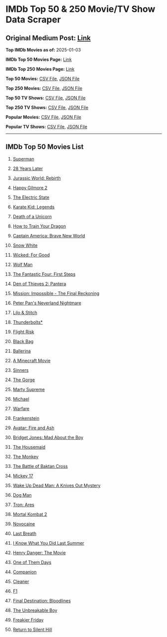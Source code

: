 # IMDb Top 50 & 250 Movie/TV Show Data Scraper

## Original Medium Post: [Link](https://medium.com/@nishantsahoo/which-movie-should-i-watch-5c83a3c0f5b1)

**Top IMDb Movies as of:** 2025-01-03

**IMDb Top 50 Movies Page:** [Link](https://www.imdb.com/search/title/?title_type=feature&release_date=2025-01-01,2025-12-31)

**IMDb Top 250 Movies Page:** [Link](https://www.imdb.com/chart/top/)

**Top 50 Movies:** [CSV File](/data/top50/movies.csv), [JSON File](/data/top50/movies.json)

**Top 250 Movies:** [CSV File](/data/top250/movies.csv), [JSON File](/data/top250/movies.json)

**Top 50 TV Shows:** [CSV File](/data/top50/shows.csv), [JSON File](/data/top50/shows.json)

**Top 250 TV Shows:** [CSV File](/data/top250/shows.csv), [JSON File](/data/top250/shows.json)

**Popular Movies:** [CSV File](/data/popular/movies.csv), [JSON File](/data/popular/movies.json)

**Popular TV Shows:** [CSV File](/data/popular/shows.csv), [JSON File](/data/popular/shows.json)

---

## IMDb Top 50 Movies List

1. [Superman](https://www.imdb.com/title/tt5950044/)

2. [28 Years Later](https://www.imdb.com/title/tt10548174/)

3. [Jurassic World: Rebirth](https://www.imdb.com/title/tt31036941/)

4. [Happy Gilmore 2](https://www.imdb.com/title/tt31868189/)

5. [The Electric State](https://www.imdb.com/title/tt7766378/)

6. [Karate Kid: Legends](https://www.imdb.com/title/tt1674782/)

7. [Death of a Unicorn](https://www.imdb.com/title/tt28443655/)

8. [How to Train Your Dragon](https://www.imdb.com/title/tt26743210/)

9. [Captain America: Brave New World](https://www.imdb.com/title/tt14513804/)

10. [Snow White](https://www.imdb.com/title/tt6208148/)

11. [Wicked: For Good](https://www.imdb.com/title/tt19847976/)

12. [Wolf Man](https://www.imdb.com/title/tt4216984/)

13. [The Fantastic Four: First Steps](https://www.imdb.com/title/tt10676052/)

14. [Den of Thieves 2: Pantera](https://www.imdb.com/title/tt8008948/)

15. [Mission: Impossible - The Final Reckoning](https://www.imdb.com/title/tt9603208/)

16. [Peter Pan's Neverland Nightmare](https://www.imdb.com/title/tt21955520/)

17. [Lilo & Stitch](https://www.imdb.com/title/tt11655566/)

18. [Thunderbolts\*](https://www.imdb.com/title/tt20969586/)

19. [Flight Risk](https://www.imdb.com/title/tt10078772/)

20. [Black Bag](https://www.imdb.com/title/tt30988739/)

21. [Ballerina](https://www.imdb.com/title/tt7181546/)

22. [A Minecraft Movie](https://www.imdb.com/title/tt3566834/)

23. [Sinners](https://www.imdb.com/title/tt31193180/)

24. [The Gorge](https://www.imdb.com/title/tt13654226/)

25. [Marty Supreme](https://www.imdb.com/title/tt32916440/)

26. [Michael](https://www.imdb.com/title/tt11378946/)

27. [Warfare](https://www.imdb.com/title/tt31434639/)

28. [Frankenstein](https://www.imdb.com/title/tt1312221/)

29. [Avatar: Fire and Ash](https://www.imdb.com/title/tt1757678/)

30. [Bridget Jones: Mad About the Boy](https://www.imdb.com/title/tt32063050/)

31. [The Housemaid](https://www.imdb.com/title/tt27543632/)

32. [The Monkey](https://www.imdb.com/title/tt27714946/)

33. [The Battle of Baktan Cross](https://www.imdb.com/title/tt30144839/)

34. [Mickey 17](https://www.imdb.com/title/tt12299608/)

35. [Wake Up Dead Man: A Knives Out Mystery](https://www.imdb.com/title/tt14364480/)

36. [Dog Man](https://www.imdb.com/title/tt10954718/)

37. [Tron: Ares](https://www.imdb.com/title/tt6604188/)

38. [Mortal Kombat 2](https://www.imdb.com/title/tt17490712/)

39. [Novocaine](https://www.imdb.com/title/tt29603959/)

40. [Last Breath](https://www.imdb.com/title/tt14403504/)

41. [I Know What You Did Last Summer](https://www.imdb.com/title/tt4045450/)

42. [Henry Danger: The Movie](https://www.imdb.com/title/tt7787524/)

43. [One of Them Days](https://www.imdb.com/title/tt32221196/)

44. [Companion](https://www.imdb.com/title/tt26584495/)

45. [Cleaner](https://www.imdb.com/title/tt27812086/)

46. [F1](https://www.imdb.com/title/tt16311594/)

47. [Final Destination: Bloodlines](https://www.imdb.com/title/tt9619824/)

48. [The Unbreakable Boy](https://www.imdb.com/title/tt5181260/)

49. [Freakier Friday](https://www.imdb.com/title/tt31956415/)

50. [Return to Silent Hill](https://www.imdb.com/title/tt22868010/)
